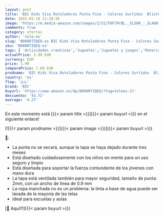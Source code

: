 ```yaml
---
layout: post
title: 'BIC Kids Visa Rotuladores Punta Fina - Colores Surtidos  Blíster de 18 Unidades'
date: 2022-03-10 21:28:56
image: 'https://m.media-amazon.com/images/I/51JT6FlMrBL._SL500_._SL400_.jpg'
comments: true
category: ofertas
author: 'tole.es'
slug: 'B008RTZQEQ-es BIC Kids Visa Rotuladores Punta Fina - Colores Surtidos...'
sku: 'B008RTZQEQ-es'
tags: [ 'Actividades creativas','Juguetes','Juguetes y juegos','Material de escritura y dibujo para niños','Rotuladores de colores para niños','bic','rotuladores', ]
actualPrice: 3.99 EUR
currency: EUR
price: 3.99
comparePrice: 7.09 EUR
prodname: 'BIC Kids Visa Rotuladores Punta Fina - Colores Surtidos  Blíster de 18 Unidades'
country: 'es'
flag: '🇪🇸'
brand: 'BIC'
buyurl: 'https://www.amazon.es/dp/B008RTZQEQ/?tag=tolees-21'
descuento: '43.72'
average: '4.27'
---
```


En este momento está [{{< param title >}}]({{< param buyurl >}}) en el siguiente enlace!

[![{{< param prodname >}}]({{< param image >}})]({{< param buyurl >}})

🔎:

- La punta no se secará, aunque la tapa se haya dejado durante tres meses
- Está diseñado cuidadosamente con los niños en mente para un uso seguro y limpio
- Está diseñada para soportar la fuerza contundente de los jóvenes con mano dura
- La tapa está ventilada también para mayor seguridad, tamaño de punta: 2mm, con un ancho de línea de 0.9 mm
- La ropa manchada no es un problema: la tinta a base de agua puede ser lavada de la mayoría de las telas
- Ideal para escuelas y aulas

[🛒 Aquí!!!]({{< param buyurl >}})
